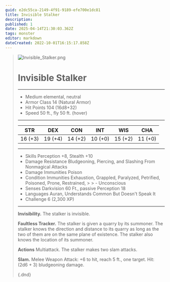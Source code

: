 ```yaml
---
guid: e2dc55ca-2149-4f91-9189-efe700e1dc81
title: Invisible Stalker
description: 
published: 1
date: 2025-04-14T21:30:03.362Z
tags: monster
editor: markdown
dateCreated: 2022-10-01T16:15:17.858Z
---
```


> ![Invisible_Stalker.png](https://static.wikia.nocookie.net/vsdebating/images/4/4f/Invisible_Stalker.png/revision/latest/scale-to-width-down/400?cb=20180224013634#right)
> # Invisible Stalker
> ---
> - Medium elemental, neutral
> - Armor Class 14 (Natural Armor)
> - Hit Points 104 (16d8+32)
> - Speed 50 ft., fly 50 ft. (hover)
> ---
> |STR|DEX|CON|INT|WIS|CHA
> |---|---|---|---|---|---
> |16 (+3)|19 (+4)|14 (+2)|10 (+0)|15 (+2)|11 (+0)
> ---
> - Skills Perception +8, Stealth +10
> - Damage Resistance Bludgeoning, Piercing, and Slashing From Nonmagical Attacks
> - Damage Immunities Poison
> - Condition Immunities Exhaustion, Grappled, Paralyzed, Petrified, Poisoned, Prone, Restrained, > > - Unconscious
> - Senses Darkvision 60 Ft., passive Perception 18
> - Languages Auran, Understands Common But Doesn't Speak It
> - Challenge 6 (2,300 XP)
> ---
> **Invisibility.** The stalker is invisible.
>
> **Faultless Tracker.** The stalker is given a quarry by its summoner. The stalker knows the direction and distance to its quarry as long as the two of them are on the same plane of existence. The stalker also knows the location of its summoner.
>
> **Actions**
Multiattack. The stalker makes two slam attacks.
>
> **Slam.** Melee Weapon Attack: +6 to hit, reach 5 ft., one target. Hit: (2d6 + 3) bludgeoning damage.
>
>{.dnd}
